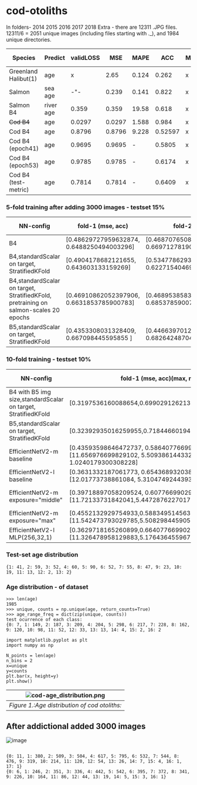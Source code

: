 # cod-otoliths
In folders- 2014  2015  2016  2017  2018  Extra - there are 12311 .JPG files. 12311/6 = 2051 unique images (including files starting with ._), and 1984 unique directories.

| Species              | Predict    |validLOSS| MSE  | MAPE | ACC | MCC |#trained |activ. f | classWeights |
| ---------------------| -----------|--------|------|------|-----|-----|---------|---------|--------------|
| Greenland Halibut(1) | age        | x      |2.65  |0.124 |0.262|x    |8875     | linear  | x | 
| Salmon               | sea age    | -"-    |0.239 |0.141 |0.822|x    |9073     | linear  | x |
| Salmon B4            | river age  |0.359   |0.359 |19.58 |0.618|x    |6246     | linear  | x |
| ~~Cod B4~~                | age        |0.0297  |0.0297|1.588 |0.984|x    |6330     | linear | x |
| Cod B4               | age        |0.8796  |0.8796|9.228 |0.52597|x    |1029     | linear | x |
| Cod B4  (epoch41)    | age        |0.9695  |0.9695|- |0.5805|x    |1984     | linear | x |
| Cod B4  (epoch53)    | age        |0.9785  |0.9785|- |0.6174|x    |1984     | linear | x |
| Cod B4  (test-metric)| age        |0.7814  |0.7814|- |0.6409|x    |1984     | linear | x |

### 5-fold training after adding 3000 images - testset 15%
| NN-config              | fold-1 (mse, acc) | fold-2 | fold-3  | fold-4 | fold-5 | mean MSE | mean ACC  | datset size |  |
| -----------------------| ------------------|--------|---------|--------|--------|----------|-----------|-------------|--|
| B4                     | [0.48629727959632874, 0.6488250494003296]|[0.4687076508998871, 0.6697127819061279]|[0.4820464551448822, 0.6631853580474854] |[0.4878818988800049, 0.6488250494003296]|[0.47346818447113037, 0.6579634547233582] |0.4216341924334377 |0.6971279373368147 |  5150       |  | 
| B4,standardScalar on target, StratifiedKFold| [0.4904178682121655, 0.643603133159269] |[0.5347786293189214, 0.6227154046997389] | [0.4968175576778982, 0.660574412532637] | [0.4573790357033823, 0.6984334203655352] | [0.5134489160772718, 0.6514360313315927] |0.4257378207634962 |0.7010443864229765  |  5150       |  | 
| B4,standardScalar on target, StratifiedKFold, pretraining on salmon-scales 20 epochs |[0.46910862052397906, 0.6631853785900783] | [0.4689538583672292, 0.685378590078329] | [0.5130625894583206, 0.6514360313315927] | [0.4741178483435903, 0.6814621409921671] |[0.47853572666031796, 0.6501305483028721] | 0.43275226756928326 | 0.6892950391644909 |  5150       |  | 
| B5,standardScalar on target, StratifiedKFold | [0.4353308031328409, 0.667098445595855 ] | [0.44663970124877767, 0.6826424870466321] | [0.45198405952545945, 0.677461139896373] | [0.430863676385045, 0.6748704663212435] | [0.44126310267337826, 0.6917098445595855] | 0.40109202928591997 | 0.7072538860103627 |  5150       |  |



### 10-fold training - testset 10%
| NN-config              | fold-1 (mse, acc)(max, mean, min) | fold-2 | fold-3  | fold-4 | fold-5 | fold-6 | fold-7 | fold-8 | fold-9 | fold-10 | mean MSE | mean ACC  | datset size | 
| -----------------------| ------------------|--------|---------|--------|--------|--------|--------|--------|--------|-------- |----------|-----------|-------------|
| B4 with B5 img size,standardScalar on target, StratifiedKFold       | [0.3197536160088654,0.6990291262135923]| [0.31845087610760114,0.6893203883495146]| [0.30601433207216255,0.6873786407766991]|[0.31335182256242056,0.683495145631068]|[0.32232335618776714,0.6893203883495146]|[0.31398366708967657,0.7009708737864078]|[0.3147587854708994,0.6970873786407767]|[0.3164655743413814,0.6679611650485436]|[0.30647813064746254,0.6893203883495146]|[0.30178253861722815,0.7242718446601941]|0.27677442836796534|0.7281553398058253|5150|
|B5,standardScalar on target, StratifiedKFold |[0.32392935016259955,0.7184466019417476]|[0.3216571342235008,0.6912621359223301]|[0.32478147278277225,0.6932038834951456]|[0.33645739740161507,0.6679611650485436]|[0.29122819849402387,0.7359223300970874]|[0.3136678521029937,0.7067961165048544]|[0.32013204172139337,0.6621359223300971]|[0.3309105222508796,0.683495145631068]|[0.32977773700250607,0.6951456310679611]|[0.31682926098100384,0.6873786407766991]|0.2770159431240281|0.7436893203883496|5150|
| EfficientNetV2-m baseline      | [0.43593598646472737, 0.5864077669902913], [11.656976699829102, 5.509386144332515, 1.0240179300308228] | [0.329003091574722, 0.6757281553398058],[11.689010620117188, 5.1254937412669355, 0.9654581546783447] | [0.33623309593114964, 0.6776699029126214], [11.889851570129395, 5.285319744498985, 0.9146838188171387] |[0.3737735574605572, 0.6368932038834951], [12.078588485717773, 5.409902389535626, 0.9477762579917908]|[0.39238114248926304,0.625242718446602],[11.572626113891602,5.190874819500932,0.9491563439369202]|[0.36080863358942594,0.654368932038835],[11.696592330932617,5.305954855854072,0.8887564539909363]|[0.34378273482522753, 0.6601941747572816],[11.557056427001953, 5.2136024237836445, 0.920559823513031]|[0.37456772209432077, 0.6388349514563106],[11.856122016906738,5.3887680463420535,0.9428082704544067]|[0.32232482847267624,0.658252427184466],[11.902791023254395,5.312223237000623,0.913942813873291]|[0.32846365935074273,0.6660194174757281],[12.20690631866455, 5.246973541292172, 0.9430772662162781]|0.33051156280698374|0.6699029126213593|5150|
| EfficientNetV2-l  baseline     | [0.3631332187061773, 0.654368932038835], [12.01773738861084, 5.310474924439365,0.8895091414451599] | [0.35952411192975386, 0.6524271844660194], [11.634198188781738, 5.277551628663702, 0.8856195211410522]|[0.434872708049315,0.6407766990291263],[11.776787757873535,5.303626792176256,0.9191138744354248]|[0.343894515699138,0.6699029126213593],[11.503342628479004,5.10492112439813,0.8544027209281921]|[0.38062042388052225,0.6310679611650486],[11.66337776184082, 5.360615915928072, 0.8762474060058594]|[0.35183026052933125,0.6640776699029126],[11.736310958862305,5.2492036546318275,0.8503969311714172]|[0.3770195560160116,0.6485436893203883],[11.890049934387207,5.2943437687401635,0.9406237006187439]|[0.3549831283558617,0.658252427184466],[11.888720512390137,5.279939203586393,0.9145044088363647]|[0.33879768520217496,0.6563106796116505],[11.994569778442383,5.31596553163621,0.9251725673675537]|[0.3497640113286335,0.658252427184466],[11.943987846374512,5.207454828845645,0.8693790435791016]|0.3482863627148823|0.6757281553398058|5150|
| EfficientNetV2-m exposure="middle" |[0.39718897058209524, 0.6077669902912621],[11.72133731842041,5.447287622701775,0.9450588226318359] |[0.37383119606970494,0.6524271844660194],[11.627776145935059,5.1725509268566245,1.0156219005584717]|[0.35610648247128274,0.6601941747572816],[11.998383522033691,5.361631473985691,0.8636019229888916]|[0.3840084548166239,0.6271844660194175],[11.898012161254883, 5.398851113064775, 0.9133579134941101]|[0.349523375805845,0.654368932038835],[11.257091522216797,5.246484787255815,0.8743095993995667]|[0.33748664972898557,0.6679611650485436],[11.714927673339844,5.247008727707909,0.9867938160896301]|[0.3256831318805641,0.658252427184466],[11.796988487243652,5.233834440384096,0.9097902178764343]|[0.36527177271722916,0.6213592233009708],[11.842670440673828,5.338287988796975,0.9638106226921082]|[0.35276076129821055,0.6640776699029126],[11.92320728302002,5.212955970555833,0.9720532298088074]|[0.3345734053043579,0.6640776699029126],[12.203539848327637,5.287658938620854,0.8788002729415894]|0.3357187723002123|0.6427184466019418|5150|
| EfficientNetV2-m exposure="max"| [0.4552132929754933,0.5883495145631068],[11.542473793029785,5.508298445905297,1.0317736864089966]|[0.36893291988509574,0.6524271844660194],[11.887615203857422,5.27592860066775,0.8879614472389221]|[0.41200427720744315,0.6097087378640776],[12.223085403442383,5.459770287124856,0.8846766352653503]|[0.3505811724148065,0.6446601941747573],[11.851435661315918,5.365713037101968,0.9331003427505493]|[0.34315351951040934,0.6796116504854369],[11.596426963806152,5.156253770369928,0.919688880443573]|[0.4127972184036007,0.6038834951456311],[11.885137557983398,5.45255562101753,0.9943726062774658]|[0.3575387501974067,0.658252427184466],[11.667533874511719,5.304152626319996,0.9186959862709045]|[0.36465211985087903,0.6485436893203883],[11.978194236755371,5.313120795337899,0.9499825239181519]|[0.44050087972013446,0.5805825242718446],[11.716320037841797,5.491412600151543,0.9512141346931458]|[0.3538976686818368,0.654368932038835],[11.76646900177002,5.304721099427603,0.9214164614677429]|0.3601233019856572|0.6524271844660194|5150|
| EfficientNetV2-l MLP(256,32,1)| [0.3629718165260899,0.6640776699029126],[11.326478958129883,5.176436455967357,0.7270090579986572]|[0.3778153902815894,0.654368932038835],[11.756083488464355,5.078827020496998,0.7515597939491272]|[0.40490400097933393,0.6621359223300971],[11.678875923156738,5.0282682075083835,0.6951654553413391]|[0.3422837114291397,0.6601941747572816],[11.539137840270996,5.027335057906734,0.7135916948318481]|[0.3930839488501394,0.654368932038835],[11.62857723236084,5.065871095078663,0.8129523992538452]|[0.36973989926423256, 0.6679611650485436],[11.52272891998291, 5.0117800284357905,0.7823890447616577]|[0.3442822287250434,0.6679611650485436],[11.645936965942383,5.125562575951363,0.709739625453949]|[0.3326264110015347,0.6660194174757281],[11.753767967224121,5.1002887210799654,0.7644101977348328]|[0.3626785866047162,0.6563106796116505],[11.611091613769531,5.029804865249153,0.7668406367301941]||||

### Test-set age distribution

```{1: 41, 2: 59, 3: 52, 4: 60, 5: 90, 6: 52, 7: 55, 8: 47, 9: 23, 10: 19, 11: 13, 12: 2, 13: 2}```

### Age distribution - of dataset
```
>>> len(age)
1985
>>> unique, counts = np.unique(age, return_counts=True)
>>> age_range_freq = dict(zip(unique, counts))
test ocurrence of each class:
{0: 7, 1: 149, 2: 187, 3: 209, 4: 204, 5: 298, 6: 217, 7: 228, 8: 162, 9: 120, 10: 98, 11: 52, 12: 33, 13: 13, 14: 4, 15: 2, 16: 2

import matplotlib.pyplot as plt
import numpy as np

N_points = len(age)
n_bins = 2
x=unique
y=counts
plt.bar(x, height=y)
plt.show()
```

| ![cod-age_distribution.png](https://github.com/emoen/Deep-learning-for-cod-otoliths/blob/master/img/age_distribution.png) |
|:--:| 
| *Figure 1.:Age distribution of cod otoliths:* |

## After addictional added 3000 images

![image](https://user-images.githubusercontent.com/1202040/140306617-8f266c26-2248-479e-a1a7-f60c6ccdf636.png)



<code>
{0: 11, 1: 380, 2: 509, 3: 504, 4: 617, 5: 795, 6: 532, 7: 544, 8: 476, 9: 319, 10: 214, 11: 120, 12: 54, 13: 26, 14: 7, 15: 4, 16: 1, 17: 1}
{0: 6, 1: 246, 2: 351, 3: 336, 4: 442, 5: 542, 6: 395, 7: 372, 8: 341, 9: 226, 10: 164, 11: 86, 12: 44, 13: 19, 14: 5, 15: 3, 16: 1}
</code>

